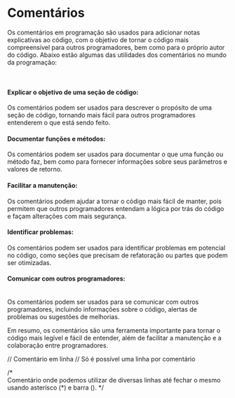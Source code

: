 # Comentários

Os comentários em programação são usados para adicionar notas explicativas ao código, com o objetivo de tornar o código mais compreensível para outros programadores, bem como para o próprio autor do código. Abaixo estão algumas das utilidades dos comentários no mundo da programação:

</br>

#### __Explicar o objetivo de uma seção de código:__ </br>
Os comentários podem ser usados para descrever o propósito de uma seção de código, tornando mais fácil para outros programadores entenderem o que está sendo feito.</br>

#### __Documentar funções e métodos:__ </br>
Os comentários podem ser usados para documentar o que uma função ou método faz, bem como para fornecer informações sobre seus parâmetros e valores de retorno.</br>

#### __Facilitar a manutenção:__ </br>
Os comentários podem ajudar a tornar o código mais fácil de manter, pois permitem que outros programadores entendam a lógica por trás do código e façam alterações com mais segurança.</br>

#### __Identificar problemas:__ </br>
Os comentários podem ser usados para identificar problemas em potencial no código, como seções que precisam de refatoração ou partes que podem ser otimizadas.</br>

#### __Comunicar com outros programadores:__ 
</br>Os comentários podem ser usados para se comunicar com outros programadores, incluindo informações sobre o código, alertas de problemas ou sugestões de melhorias.</br>

Em resumo, os comentários são uma ferramenta importante para tornar o código mais legível e fácil de entender, além de facilitar a manutenção e a colaboração entre programadores.


// Comentário em linha
// Só é possível uma linha por comentário 


/*  
    Comentário onde podemos utilizar de diversas linhas
    até fechar o mesmo usando asterísco (*) e barra ().
*/
